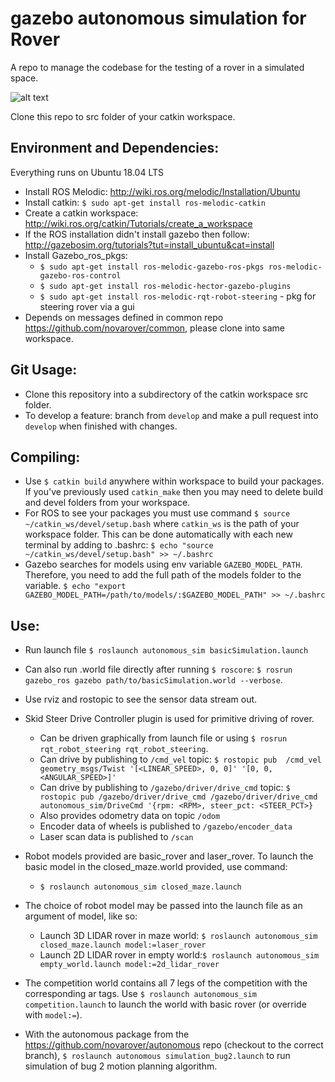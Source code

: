 # gazebo autonomous simulation for Rover
A repo to manage the codebase for the testing of a rover in a simulated space. 



![alt text][logo]

[logo]: https://github.com/JmcRobbie/gazeboAutonomousRover/doc/imgs/demo_img.png "Simulated rover in mars environment"

Clone this repo to src folder of your catkin workspace. 
## Environment and Dependencies: 

Everything runs on Ubuntu 18.04 LTS

* Install ROS Melodic: http://wiki.ros.org/melodic/Installation/Ubuntu
* Install catkin: `$ sudo apt-get install ros-melodic-catkin`
* Create a catkin workspace: http://wiki.ros.org/catkin/Tutorials/create_a_workspace
* If the ROS installation didn't install gazebo then follow: http://gazebosim.org/tutorials?tut=install_ubuntu&cat=install
* Install Gazebo_ros_pkgs:
  * `$ sudo apt-get install ros-melodic-gazebo-ros-pkgs ros-melodic-gazebo-ros-control`
  * `$ sudo apt-get install ros-melodic-hector-gazebo-plugins`
  * `$ sudo apt-get install ros-melodic-rqt-robot-steering` - pkg for steering rover via a gui
* Depends on messages defined in common repo https://github.com/novarover/common, please clone into same workspace.
  
 ## Git Usage:
 * Clone this repository into a subdirectory of the catkin workspace src folder.
 * To develop a feature: branch from `develop` and make a pull request into `develop` when finished with changes.

 ## Compiling:
* Use `$ catkin build` anywhere within workspace to build your packages. If you've previously used `catkin_make` then you may need to delete build and devel folders from your workspace.
* For ROS to see your packages you must use command `$ source ~/catkin_ws/devel/setup.bash` where `catkin_ws` is the path of your workspace folder. This can be done automatically with each new terminal by adding to .bashrc: `$ echo "source ~/catkin_ws/devel/setup.bash" >> ~/.bashrc`
* Gazebo searches for models using env variable `GAZEBO_MODEL_PATH`. Therefore, you need to add the full path of the models folder to the variable.
`$ echo "export GAZEBO_MODEL_PATH=/path/to/models/:$GAZEBO_MODEL_PATH" >> ~/.bashrc`

## Use:
* Run launch file `$ roslaunch autonomous_sim basicSimulation.launch` 
* Can also run .world file directly after running `$ roscore`: `$ rosrun gazebo_ros gazebo path/to/basicSimulation.world --verbose`.
* Use rviz and rostopic to see the sensor data stream out.
* Skid Steer Drive Controller plugin is used for primitive driving of rover. 
  * Can be driven graphically from launch file or using `$ rosrun rqt_robot_steering rqt_robot_steering`. 
  * Can drive by publishing to `/cmd_vel` topic: `$ rostopic pub  /cmd_vel geometry_msgs/Twist '[<LINEAR_SPEED>, 0, 0]' '[0, 0, <ANGULAR_SPEED>]'`
  * Can drive by publishing to `/gazebo/driver/drive_cmd` topic: `$ rostopic pub /gazebo/driver/drive_cmd /gazebo/driver/drive_cmd autonomous_sim/DriveCmd '{rpm: <RPM>, steer_pct: <STEER_PCT>}`
  * Also provides odometry data on topic `/odom`
  * Encoder data of wheels is published to `/gazebo/encoder_data`
  * Laser scan data is published to `/scan`

* Robot models provided are basic_rover and laser_rover. To launch the basic model in the closed_maze.world provided, use command:
  * `$ roslaunch autonomous_sim closed_maze.launch`
* The choice of robot model may be passed into the launch file as an argument of model, like so:
  * Launch 3D LIDAR rover in maze world: `$ roslaunch autonomous_sim closed_maze.launch model:=laser_rover`
  * Launch 2D LIDAR rover in empty world:`$ roslaunch autonomous_sim empty_world.launch model:=2d_lidar_rover`
* The competition world contains all 7 legs of the competition with the corresponding ar tags. Use `$ roslaunch autonomous_sim competition.launch` to launch the world with basic rover (or override with `model:=`).
* With the autonomous package from the https://github.com/novarover/autonomous repo (checkout to the correct branch), `$ roslaunch autonomous simulation_bug2.launch` to run simulation of bug 2 motion planning algorithm. 

